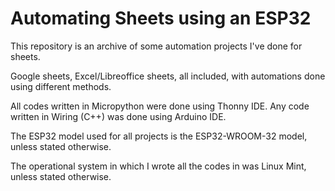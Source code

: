 # Automating Sheets using an ESP32
This repository is an archive of some automation projects I've done for sheets. 

Google sheets, Excel/Libreoffice sheets, all included, with automations done using different methods.


All codes written in Micropython were done using Thonny IDE. Any code written in Wiring (C++) was done using Arduino IDE.


The ESP32 model used for all projects is the ESP32-WROOM-32 model, unless stated otherwise.

The operational system in which I wrote all the codes in was Linux Mint, unless stated otherwise.
